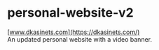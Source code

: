 # personal-website-v2
[www.dkasinets.com](https://dkasinets.com/) <br>
An updated personal website with a video banner. <br>
